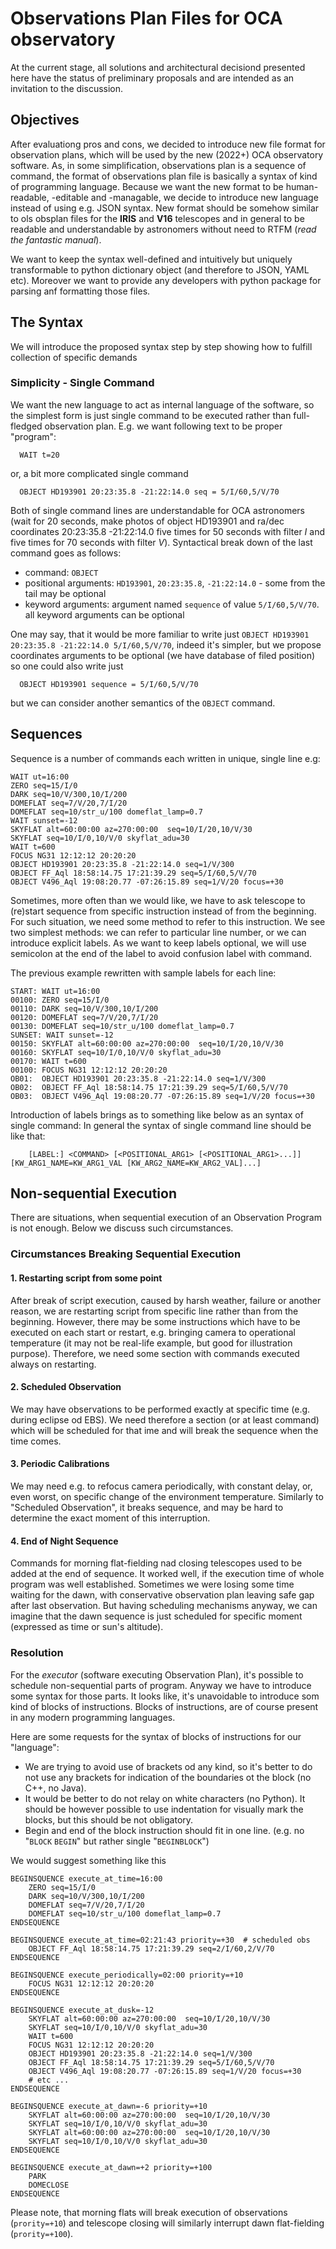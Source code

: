 # Observations Plan Files for OCA observatory

At the current stage, all solutions and architectural decisiond presented here have the status of preliminary proposals 
and are intended as an invitation to the discussion.

## Objectives

After evaluationg pros and cons, we decided to introduce new file format for observation plans, which will be used by the new (2022+) OCA observatory software.
As, in some simplification, observations plan is a sequence of command, the format of observations plan file is basically a syntax of kind of programming language.
Because we want the new format to be human-readable, -editable and -managable, we decide to introduce new language instead of using e.g. JSON syntax. 
New format should be somehow similar to ols obsplan files for the **IRIS** and **V16** telescopes and in general to be readable and understandable by astronomers without 
need to RTFM (*read the fantastic manual*).

We want to keep the syntax well-defined and intuitively but uniquely transformable to python dictionary object (and therefore to JSON, YAML etc).
Moreover we want to provide any developers with python package for parsing anf formatting those files.

## The Syntax

We will introduce the proposed syntax step by step showing how to fulfill collection of specific demands

### Simplicity - Single Command
We want the new language to act as internal language of the software, so the simplest form is just single command to be executed rather than full-fledged observation plan.
E.g. we want following text to be proper "program":
```
  WAIT t=20
```
or, a bit more complicated single command
```
  OBJECT HD193901 20:23:35.8 -21:22:14.0 seq = 5/I/60,5/V/70
```
Both of single command lines are understandable for OCA astronomers 
(wait for 20 seconds, make photos of object HD193901 and ra/dec coordinates 20:23:35.8 -21:22:14.0 five times for 50 seconds with filter *I* 
and five times for 70 seconds with filter *V*). Syntactical break down of the last command goes as follows:
* command: `OBJECT`
* positional arguments: `HD193901`, `20:23:35.8`, `-21:22:14.0` - some from the tail may be optional
* keyword arguments: argument named `sequence` of value `5/I/60,5/V/70`. all keyword arguments can be optional

One may say, that it would be more familiar to write just `OBJECT HD193901 20:23:35.8 -21:22:14.0 5/I/60,5/V/70`, indeed 
it's simpler, but we propose coordinates arguments to be optional (we have database of filed position) so one could also write just
```
  OBJECT HD193901 sequence = 5/I/60,5/V/70
```
but we can consider another semantics of the `OBJECT` command.


## Sequences
Sequence is a number of commands each written in unique, single line e.g:
```
WAIT ut=16:00
ZERO seq=15/I/0
DARK seq=10/V/300,10/I/200
DOMEFLAT seq=7/V/20,7/I/20
DOMEFLAT seq=10/str_u/100 domeflat_lamp=0.7
WAIT sunset=-12
SKYFLAT alt=60:00:00 az=270:00:00  seq=10/I/20,10/V/30 
SKYFLAT seq=10/I/0,10/V/0 skyflat_adu=30
WAIT t=600
FOCUS NG31 12:12:12 20:20:20
OBJECT HD193901 20:23:35.8 -21:22:14.0 seq=1/V/300
OBJECT FF_Aql 18:58:14.75 17:21:39.29 seq=5/I/60,5/V/70
OBJECT V496_Aql 19:08:20.77 -07:26:15.89 seq=1/V/20 focus=+30
```

Sometimes, more often than we would like, we have to ask telescope to (re)start sequence from specific instruction 
instead of from the beginning. For such situation, we need some method to refer to this instruction. We see two simplest methods:
we can refer to particular line number, or we can introduce explicit labels. As we want to keep labels optional,
we will use semicolon at the end of the label to avoid confusion label with command. 

The previous example rewritten with sample labels for each line:
```
START: WAIT ut=16:00
00100: ZERO seq=15/I/0
00110: DARK seq=10/V/300,10/I/200
00120: DOMEFLAT seq=7/V/20,7/I/20
00130: DOMEFLAT seq=10/str_u/100 domeflat_lamp=0.7
SUNSET: WAIT sunset=-12
00150: SKYFLAT alt=60:00:00 az=270:00:00  seq=10/I/20,10/V/30 
00160: SKYFLAT seq=10/I/0,10/V/0 skyflat_adu=30
00170: WAIT t=600
00100: FOCUS NG31 12:12:12 20:20:20
OB01:  OBJECT HD193901 20:23:35.8 -21:22:14.0 seq=1/V/300
OB02:  OBJECT FF_Aql 18:58:14.75 17:21:39.29 seq=5/I/60,5/V/70
OB03:  OBJECT V496_Aql 19:08:20.77 -07:26:15.89 seq=1/V/20 focus=+30
```

Introduction of labels brings as to something like below as an syntax of single command:
In general the syntax of single command line should be like that:
```
    [LABEL:] <COMMAND> [<POSITIONAL_ARG1> [<POSITIONAL_ARG1>...]] [KW_ARG1_NAME=KW_ARG1_VAL [KW_ARG2_NAME=KW_ARG2_VAL]...]
```

## Non-sequential Execution
There are situations, when sequential execution of an Observation Program is not enough. Below we discuss such 
circumstances.
### Circumstances Breaking Sequential Execution
#### 1. Restarting script from some point
After break of script execution, caused by harsh weather, failure or another reason, we are restarting script from
specific line rather than from the beginning. However, there may be some instructions which have to be executed on
each start or restart, e.g. bringing camera to operational temperature (it may not be real-life example, but good for 
illustration purpose). Therefore, we need some section with commands executed always on restarting.

#### 2. Scheduled Observation
We may have observations to be performed exactly at specific time (e.g. during eclipse od EBS). We need therefore
a section (or at least command) which will be scheduled for that ime and will break the sequence when the time comes.

#### 3. Periodic Calibrations
We may need e.g. to refocus camera periodically, with constant delay, or, even worst, on specific change of the
environment temperature. Similarly to "Scheduled Observation", it breaks sequence, and may be hard to determine
the exact moment of this interruption.

#### 4. End of Night Sequence
Commands for morning flat-fielding nad closing telescopes used to be added at the end of sequence. It worked well,
if the execution time of whole program was well established. Sometimes we were losing some time waiting for the dawn,
with conservative observation plan leaving safe gap after last observation. But having scheduling mechanisms anyway,
we can imagine that the dawn sequence is just scheduled for specific moment (expressed as time or sun's altitude).

### Resolution
For the *executor* (software executing Observation Plan), it's possible to schedule non-sequential parts of program.
Anyway we have to introduce some syntax for those parts. It looks like, it's unavoidable to introduce som kind of
blocks of instructions. Blocks of instructions, are of course present in any modern programming languages.

Here are some requests for the syntax of blocks of instructions for our "language":
* We are trying to avoid use of brackets od any kind, so it's better to do not use any brackets for indication of
the boundaries ot the block (no C++, no Java).
* It would be better to do not relay on white characters (no Python). It should be however possible to use indentation
for visually mark the blocks, but this should be not obligatory.
* Begin and end of the block instruction should fit in one line. (e.g. no "`BLOCK` `BEGIN`" but rather 
single "`BEGINBLOCK`")  

We would suggest something like this
```
BEGINSQUENCE execute_at_time=16:00
    ZERO seq=15/I/0
    DARK seq=10/V/300,10/I/200
    DOMEFLAT seq=7/V/20,7/I/20
    DOMEFLAT seq=10/str_u/100 domeflat_lamp=0.7
ENDSEQUENCE

BEGINSQUENCE execute_at_time=02:21:43 priority=+30  # scheduled obs
    OBJECT FF_Aql 18:58:14.75 17:21:39.29 seq=2/I/60,2/V/70
ENDSEQUENCE

BEGINSQUENCE execute_periodically=02:00 priority=+10
    FOCUS NG31 12:12:12 20:20:20
ENDSEQUENCE

BEGINSQUENCE execute_at_dusk=-12
    SKYFLAT alt=60:00:00 az=270:00:00  seq=10/I/20,10/V/30 
    SKYFLAT seq=10/I/0,10/V/0 skyflat_adu=30
    WAIT t=600
    FOCUS NG31 12:12:12 20:20:20
    OBJECT HD193901 20:23:35.8 -21:22:14.0 seq=1/V/300
    OBJECT FF_Aql 18:58:14.75 17:21:39.29 seq=5/I/60,5/V/70
    OBJECT V496_Aql 19:08:20.77 -07:26:15.89 seq=1/V/20 focus=+30
    # etc ...
ENDSEQUENCE

BEGINSQUENCE execute_at_dawn=-6 priority=+10
    SKYFLAT alt=60:00:00 az=270:00:00  seq=10/I/20,10/V/30 
    SKYFLAT seq=10/I/0,10/V/0 skyflat_adu=30
    SKYFLAT alt=60:00:00 az=270:00:00  seq=10/I/20,10/V/30 
    SKYFLAT seq=10/I/0,10/V/0 skyflat_adu=30
ENDSEQUENCE

BEGINSQUENCE execute_at_dawn=+2 priority=+100
    PARK 
    DOMECLOSE
ENDSEQUENCE
```
Please note, that morning flats will break execution of observations (`prority=+10`) and telescope closing
will similarly interrupt dawn flat-fielding (`prority=+100`). 

